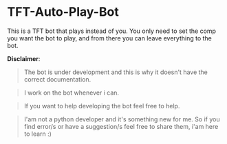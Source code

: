 # TFT-Auto-Play-Bot
This is a TFT bot that plays instead of you. You only need to set the comp you want the bot to play, and from there you can leave everything to the bot.

**Disclaimer**:

>The bot is under development and this is why it doesn't have the correct documentation.

>I work on the bot whenever i can.

>If you want to help developing the bot feel free to help.

>I'am not a python developer and it's something new for me. So if you find error/s or have a suggestion/s feel free to share them, i'am here to learn :)
